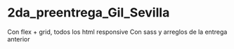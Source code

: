 # 2da_preentrega_Gil_Sevilla
Con flex + grid, todos los html responsive
Con sass y arreglos de la entrega anterior
